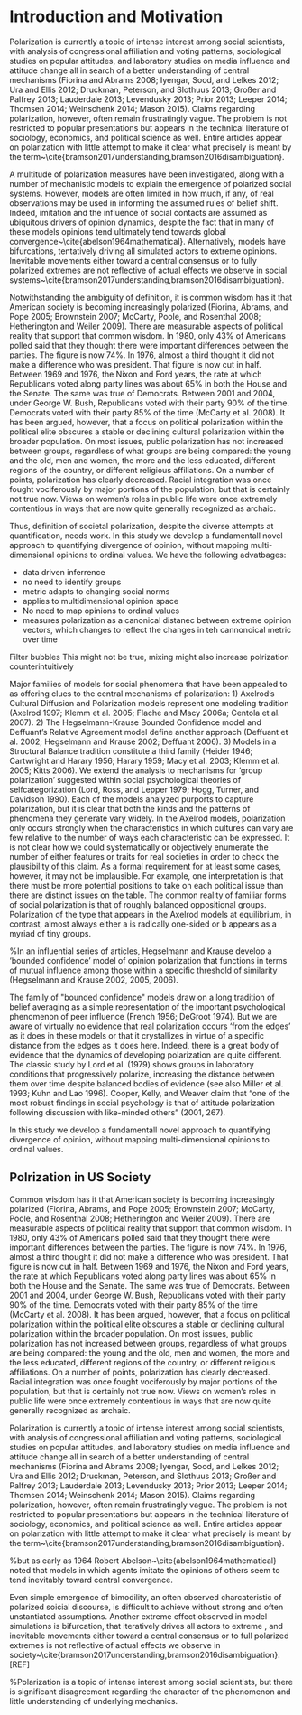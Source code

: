 # Introduction and Motivation

Polarization is currently a topic of intense interest among social scientists, with analysis of congressional affiliation and voting patterns, sociological studies on popular attitudes, and laboratory studies on media influence and attitude change all in search of a better understanding of central mechanisms (Fiorina and Abrams 2008; Iyengar, Sood, and Lelkes 2012; Ura and Ellis 2012; Druckman, Peterson, and Slothuus 2013; Großer and Palfrey 2013; Lauderdale 2013; Levendusky 2013; Prior 2013; Leeper 2014; Thomsen 2014; Weinschenk 2014; Mason 2015). Claims regarding polarization, however, often remain frustratingly vague. The problem is not restricted to popular presentations but appears in the technical literature of sociology, economics, and political science as well. Entire articles appear on polarization with little attempt to make it clear what precisely is meant by the term~\cite{bramson2017understanding,bramson2016disambiguation}.

A multitude of polarization measures have been  investigated, along with a number of mechanistic models to explain the emergence of polarized social systems. However,  models are often limited in how much, if any, of real observations may be used in informing the assumed rules of belief shift. Indeed, imitation and the influence of social contacts are assumed as ubiquitous drivers of opinion dynamics, despite the fact that in many of these models opinions tend ultimately tend towards global convergence~\cite{abelson1964mathematical}. Alternatively,  models have bifurcations, tentatively driving all simulated actors to extreme opinions. Inevitable movements either toward a central consensus or to fully polarized extremes are not reflective of actual effects we observe in social systems~\cite{bramson2017understanding,bramson2016disambiguation}.
 
Notwithstanding the ambiguity of definition, it is common wisdom has it that American society is becoming increasingly polarized (Fiorina, Abrams, and Pope 2005; Brownstein 2007; McCarty, Poole, and Rosenthal 2008; Hetherington and Weiler 2009). There are measurable aspects of political reality that support that common wisdom. In 1980, only 43% of Americans polled said that they thought there were important differences between the parties. The figure is now 74%. In 1976, almost a third thought it did not make a difference who was president. That figure is now cut in half. Between 1969 and 1976, the Nixon and Ford years, the rate at which Republicans voted along party lines was about 65% in both the House and the Senate. The same was true of Democrats. Between 2001 and 2004, under George W. Bush, Republicans voted with their party 90% of the time. Democrats voted with their party 85% of the time (McCarty et al. 2008). It has been argued, however, that a focus on political polarization within the political elite obscures a stable or declining cultural polarization within the broader population. On most issues, public polarization has not increased between groups, regardless of what groups are being compared: the young and the old, men and women, the more and the less educated, different regions of the country, or different religious affiliations. On a number of points, polarization has clearly decreased. Racial integration was once fought vociferously by major portions of the population, but that is certainly not true now. Views on women’s roles in public life were once extremely contentious in ways that are now quite generally recognized as archaic.

Thus, definition of societal polarization, despite the diverse attempts at quantification, needs work.
In this study we develop a fundamentall novel approach to quantifying divergence of opinion, without mapping multi-dimensional opinions to ordinal values. We have the following advatbages:
+ data driven inferrence 
+ no need to identify groups 
+ metric adapts to changing social norms
+ applies to multidimensional opinion space
+ No need to map opinions to ordinal values
+ measures polarization as a canonical distanec between extreme opinion vectors, which changes to reflect the changes in teh cannonoical metric over time

Filter bubbles
This might not be true, mixing might also increase polrization counterintuitively

Major families of models for social phenomena that have been appealed to as offering clues to the central mechanisms of polarization: 1) Axelrod’s Cultural Diffusion and Polarization models represent one modeling tradition (Axelrod 1997; Klemm et al. 2005; Flache and Macy 2006a; Centola et al. 2007). 2) The Hegselmann-Krause Bounded Confidence model and Deffuant’s Relative Agreement model define another approach (Deffuant et al. 2002; Hegselmann and Krause 2002; Deffuant 2006). 3) Models in a Structural Balance tradition constitute a third family (Heider 1946; Cartwright and Harary 1956; Harary 1959; Macy et al. 2003; Klemm et al. 2005; Kitts 2006). We extend the analysis to mechanisms for ‘group polarization’ suggested within social psychological theories of selfcategorization (Lord, Ross, and Lepper 1979; Hogg, Turner, and Davidson 1990). Each of the models analyzed purports to capture polarization, but it is clear that both the kinds and the patterns of phenomena they generate vary widely. In the Axelrod models, polarization only occurs strongly when the  characteristics in which cultures can vary are few relative to the number of ways each characteristic can be expressed. It is not clear how we could systematically or objectively enumerate the number of either features or traits for real societies in order to check the plausibility of this claim. As a formal requirement for at least some cases, however, it may not be implausible. For example, one interpretation is that there must be more potential positions to take on each political issue than there are distinct issues on the table. The common reality of familiar forms of social polarization is that of roughly balanced oppositional groups. Polarization of the type that appears in the Axelrod models at equilibrium, in contrast, almost always either a is radically one-sided or b appears as a myriad of tiny groups.

%In an influential series of articles, Hegselmann and Krause develop a ‘bounded confidence’ model of opinion polarization that functions in terms of mutual influence among those within a specific threshold of similarity (Hegselmann and Krause 2002, 2005, 2006). 

The family of "bounded confidence" models draw on a long tradition of belief averaging as a simple representation of the important psychological phenomenon of peer influence (French 1956; DeGroot 1974). But we are aware of virtually no evidence that real polarization occurs ‘from the edges’ as it does in these models or that it crystallizes in virtue of a specific distance from the edges as it does here. Indeed, there is a great body of evidence that the dynamics of developing polarization are quite different. The classic study by Lord et al. (1979) shows groups in laboratory conditions that progressively polarize, increasing the distance between them over time despite balanced bodies of evidence (see also Miller et al. 1993; Kuhn and Lao 1996). Cooper, Kelly, and Weaver claim that “one of the most robust findings in social psychology is that of attitude polarization following discussion with like-minded others” (2001, 267).

In this study we develop a fundamentall novel approach to quantifying divergence of opinion, without mapping multi-dimensional opinions to ordinal values. 

## Polrization in US Society

Common wisdom has it that American society is becoming increasingly polarized (Fiorina, Abrams, and Pope 2005; Brownstein 2007; McCarty, Poole, and Rosenthal 2008; Hetherington and Weiler 2009). There are measurable aspects of political reality that support that common wisdom. In 1980, only 43% of Americans polled said that they thought there were important differences between the parties. The figure is now 74%. In 1976, almost a third thought it did not make a difference who was president. That figure is now cut in half. Between 1969 and 1976, the Nixon and Ford years, the rate at which Republicans voted along party lines was about 65% in both the House and the Senate. The same was true of Democrats. Between 2001 and 2004, under George W. Bush, Republicans voted with their party 90% of the time. Democrats voted with their party 85% of the time (McCarty et al. 2008). It has been argued, however, that a focus on political polarization within the political elite obscures a stable or declining cultural polarization within the broader population. On most issues, public polarization has not increased between groups, regardless of what groups are being compared: the young and the old, men and women, the more and the less educated, different regions of the country, or different religious affiliations. On a number of points, polarization has clearly decreased. Racial integration was once fought vociferously by major portions of the population, but that is certainly not true now. Views on women’s roles in public life were once extremely contentious in ways that are now quite generally recognized as archaic.

Polarization is currently a topic of intense interest among social scientists, with analysis of congressional affiliation and voting patterns, sociological studies on popular attitudes, and laboratory studies on media influence and attitude change all in search of a better understanding of central mechanisms (Fiorina and Abrams 2008; Iyengar, Sood, and Lelkes 2012; Ura and Ellis 2012; Druckman, Peterson, and Slothuus 2013; Großer and Palfrey 2013; Lauderdale 2013; Levendusky 2013; Prior 2013; Leeper 2014; Thomsen 2014; Weinschenk 2014; Mason 2015). Claims regarding polarization, however, often remain frustratingly vague. The problem is not restricted to popular presentations but appears in the technical literature of sociology, economics, and political science as well. Entire articles appear on polarization with little attempt to make it clear what precisely is meant by the term~\cite{bramson2017understanding,bramson2016disambiguation}.


%but as early as 1964 Robert Abelson~\cite{abelson1964mathematical} noted that models in which agents imitate the opinions of others seem to tend inevitably toward central convergence. 
 
 Even simple emergence of bimodility, an often observed  charcateristic of polarized soicial discourse, is difficult to achieve without strong and often unstantiated assumptions. Another extreme effect observed in model simulations is bifurcation, that iteratively drives all actors to extreme , and  inevitable movements either toward a central consensus or to full polarized extremes is not reflective of actual effects we observe in society~\cite{bramson2017understanding,bramson2016disambiguation}. [REF]


%Polarization is a topic of intense interest among social scientists, but there is significant disagreement regarding the character of the phenomenon and little understanding of underlying mechanics. 


